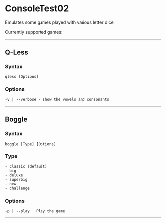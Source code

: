 # ConsoleTest02

Emulates some games played with various letter dice

Currently supported games:

---
## Q-Less

### Syntax
	qless [Options]

### Options
	-v | --verbose - show the vowels and consonants

---
## Boggle

### Syntax
	boggle [Type] [Options]

### Type
	- classic (default)
	- big
	- deluxe
	- superbig
	- new
	- challenge

### Options
	-p | --play   Play the game

---